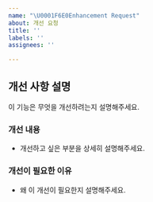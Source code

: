 ```yaml
---
name: "\U0001F6E0️Enhancement Request"
about: 개선 요청
title: ''
labels: ''
assignees: ''

---
```


## 개선 사항 설명
이 기능은 무엇을 개선하려는지 설명해주세요.

### 개선 내용
- 개선하고 싶은 부분을 상세히 설명해주세요.

### 개선이 필요한 이유
- 왜 이 개선이 필요한지 설명해주세요.
